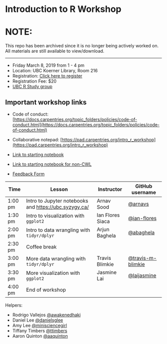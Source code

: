 # Introduction to R Workshop

# NOTE: 
This repo has been archived since it is no longer being actively worked on. All materials are still available to view/download.

***

- Friday March 8, 2019 from 1 - 4 pm 
- Location: UBC Koerner Library, Room 216 
- Registration: [Click here to register](https://www.eventbrite.ca/e/introduction-to-r-workshop-tickets-56524324777?utm-medium=discovery&utm-campaign=social&utm-content=attendeeshare&aff=escb&utm-source=cp&utm-term=listing)
- Registration Fee: $20
- [UBC R Study group](https://ubc-r-study-group.github.io/studyGroup/)

## Important workshop links
- Code of conduct: [https://docs.carpentries.org/topic_folders/policies/code-of-conduct.html](https://docs.carpentries.org/topic_folders/policies/code-of-conduct.html)
- Collaborative notepad: [https://pad.carpentries.org/intro_r_workshop](https://pad.carpentries.org/intro_r_workshop)
- [Link to starting notebook](https://ubc.syzygy.ca/jupyter/hub/user-redirect/git-pull?repo=https%3A%2F%2Fgithub.com%2FUBC-R-Study-group%2Fintro_r_workshop&branch=master&urlpath=tree%2Fintro_r_workshop%2Fstarting_notebook.ipynb)
- [Link to starting notebook for non-CWL](https://cybera.syzygy.ca/jupyter/hub/user-redirect/git-pull?repo=https%3A%2F%2Fgithub.com%2FUBC-R-Study-group%2Fintro_r_workshop&branch=master&urlpath=tree%2Fintro_r_workshop%2Fstarting_notebook.ipynb)

- [Feedback Form](https://goo.gl/forms/LiVv44V2mFvuwRwC2)


| Time | Lesson | Instructor  | GitHub username  |
|-----------|------------|---------|--------|
| 1:00 pm | Intro to Jupyter notebooks and https://ubc.syzygy.ca/ |Arnav Sood | [@arnavs](https://github.com/arnavs)  |
| 1:30 pm | Intro to visualization with `ggplot2`|  Ian Flores Siaca | [@ian-flores](https://github.com/ian-flores)  | 
| 2:00 pm  | Intro to data wrangling with `tidyr/dplyr `| Arjun Baghela | [@abaghela](https://github.com/abaghela)  | 
| 2:30 pm | Coffee break |  |  |
| 3:00 pm | More data wrangling with `tidyr/dplyr` |Travis Blimkie | [@travis-m-blimkie](https://github.com/travis-m-blimkie)  | 
| 3:30 pm |  More visualization with `ggplot2` | Jasmine Lai | [@laijasmine](https://github.com/laijasmine) |
| 4:00 pm |  End of workshop | |  |


Helpers:
- Rodrigo Vallejos [@awakenedhaki](https://github.com/awakenedhaki)
- Daniel Lee [@danielsglee](https://github.com/danielsglee)
- Amy Lee [@minisciencegirl](https://github.com/minisciencegirl)
- Tiffany Timbers [@ttimbers](https://github.com/ttimbers)
- Aaron Quinton [@aaquinton](https://github.com/aaquinton)


